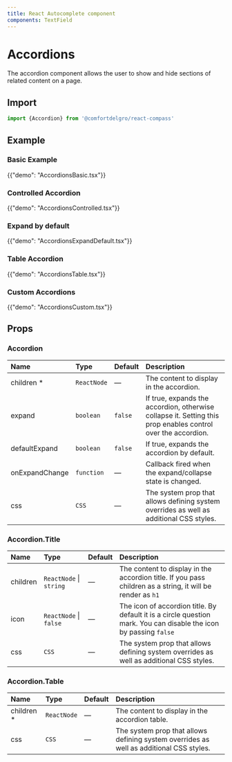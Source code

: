 ```yaml
---
title: React Autocomplete component
components: TextField
---
```


# Accordions

<p class="description">The accordion component allows the user to show and hide sections of related content on a page.</p>


## Import

```js
import {Accordion} from '@comfortdelgro/react-compass'
```

## Example

### Basic Example

{{"demo": "AccordionsBasic.tsx"}}

### Controlled Accordion

{{"demo": "AccordionsControlled.tsx"}}

### Expand by default

{{"demo": "AccordionsExpandDefault.tsx"}}

### Table Accordion

{{"demo": "AccordionsTable.tsx"}}

### Custom Accordions

{{"demo": "AccordionsCustom.tsx"}}

## Props

### Accordion

| Name           | Type        | Default | Description                                                                                                  |
| :------------- | :---------- | :------ | :----------------------------------------------------------------------------------------------------------- |
| children \*    | `ReactNode` | —       | The content to display in the accordion.                                                                     |
| expand         | `boolean`   | `false` | If true, expands the accordion, otherwise collapse it. Setting this prop enables control over the accordion. |
| defaultExpand  | `boolean`   | `false` | If true, expands the accordion by default.                                                                   |
| onExpandChange | `function`  | —       | Callback fired when the expand/collapse state is changed.                                                    |
| css            | `CSS`       | —       | The system prop that allows defining system overrides as well as additional CSS styles.                      |

### Accordion.Title

| Name     | Type                    | Default | Description                                                                                                       |
| :------- | :---------------------- | :------ | :---------------------------------------------------------------------------------------------------------------- |
| children | `ReactNode` \| `string` | —       | The content to display in the accordion title. If you pass children as a string, it will be render as `h1`        |
| icon     | `ReactNode` \| `false`  | —       | The icon of accordion title. By default it is a circle question mark. You can disable the icon by passing `false` |
| css      | `CSS`                   | —       | The system prop that allows defining system overrides as well as additional CSS styles.                           |

### Accordion.Table

| Name        | Type        | Default | Description                                                                             |
| :---------- | :---------- | :------ | :-------------------------------------------------------------------------------------- |
| children \* | `ReactNode` | —       | The content to display in the accordion table.                                          |
| css         | `CSS`       | —       | The system prop that allows defining system overrides as well as additional CSS styles. |
